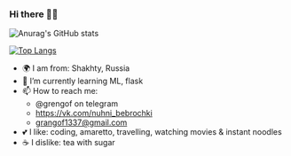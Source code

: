 ### Hi there 🐱‍👤

![Anurag's GitHub stats](https://github-readme-stats.vercel.app/api?username=shmvsky&count_private=true&show_icons=true&hide=issues,contribs)

[![Top Langs](https://github-readme-stats.vercel.app/api/top-langs/?username=shmvsky&hide=jupyter%20notebook,html&layout=compact)](https://github.com/anuraghazra/github-readme-stats)

- 🌍 I am from: Shakhty, Russia
- 🌱 I’m currently learning ML, flask
- 📫 How to reach me:
    - @grengof on telegram
    - https://vk.com/nuhni_bebrochki
    - grangof1337@gmail.com
- 💕 I like: coding, amaretto, travelling, watching movies & instant noodles
- ☕ I dislike: tea with sugar